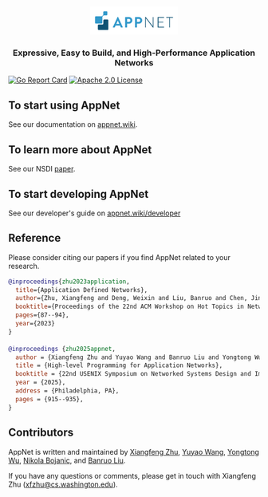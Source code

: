 <p align="center">
  <picture>
    <img alt="AppNet" src="https://raw.githubusercontent.com/appnet-org/docs/main/src/assets/logos/AppNet-blue.png" width=35%>
  </picture>
</p>

<h3 align="center">
Expressive, Easy to Build, and High-Performance Application Networks
</h3>

[![Go Report Card](https://goreportcard.com/badge/github.com/appnet-org/appnet)](https://goreportcard.com/report/github.com/appnet-org/appnet)
[![Apache 2.0 License][license-badge]][license-link]

[license-badge]: https://img.shields.io/github/license/appnet-org/appnet
[license-link]: https://github.com/appnet-org/appnet/blob/main/LICENSE

## To start using AppNet

See our documentation on [appnet.wiki](https://appnet.wiki).

## To learn more about AppNet

See our NSDI [paper](https://www.usenix.org/system/files/nsdi25-zhu.pdf).


## To start developing AppNet

See our developer's guide on [appnet.wiki/developer](https://appnet.wiki/developer.html)

<!-- 
## Description
// TODO(user): An in-depth paragraph about your project and overview of use

## Getting Started

### Prerequisites
- go version v1.21.0+
- docker version 17.03+.
- kubectl version v1.11.3+.
- Access to a Kubernetes v1.11.3+ cluster.

### To Deploy on the cluster
**Build and push your image to the location specified by `IMG`:**

```sh
make docker-build docker-push IMG=<some-registry>/appnet:tag
```

**NOTE:** This image ought to be published in the personal registry you specified. 
And it is required to have access to pull the image from the working environment. 
Make sure you have the proper permission to the registry if the above commands don’t work.

**Install the CRDs into the cluster:**

```sh
make install
```

**Deploy the Manager to the cluster with the image specified by `IMG`:**

```sh
make deploy IMG=<some-registry>/appnet:tag
```

> **NOTE**: If you encounter RBAC errors, you may need to grant yourself cluster-admin 
privileges or be logged in as admin.

**Create instances of your solution**
You can apply the samples (examples) from the config/sample:

```sh
kubectl apply -k config/samples/
```

>**NOTE**: Ensure that the samples has default values to test it out.

### To Uninstall
**Delete the instances (CRs) from the cluster:**

```sh
kubectl delete -k config/samples/
```

**Delete the APIs(CRDs) from the cluster:**

```sh
make uninstall
```

**UnDeploy the controller from the cluster:**

```sh
make undeploy
```

## Project Distribution

Following are the steps to build the installer and distribute this project to users.

1. Build the installer for the image built and published in the registry:

```sh
make build-installer IMG=<some-registry>/appnet:tag
```

NOTE: The makefile target mentioned above generates an 'install.yaml'
file in the dist directory. This file contains all the resources built
with Kustomize, which are necessary to install this project without
its dependencies.

2. Using the installer

Users can just run kubectl apply -f <URL for YAML BUNDLE> to install the project, i.e.:

```sh
kubectl apply -f https://raw.githubusercontent.com/<org>/appnet/<tag or branch>/dist/install.yaml
```

## Contributing
// TODO(user): Add detailed information on how you would like others to contribute to this project

**NOTE:** Run `make help` for more information on all potential `make` targets

More information can be found via the [Kubebuilder Documentation](https://book.kubebuilder.io/introduction.html) -->

## Reference
Please consider citing our papers if you find AppNet related to your research.

```bibtex
@inproceedings{zhu2023application,
  title={Application Defined Networks},
  author={Zhu, Xiangfeng and Deng, Weixin and Liu, Banruo and Chen, Jingrong and Wu, Yongji and Anderson, Thomas and Krishnamurthy, Arvind and Mahajan, Ratul and Zhuo, Danyang},
  booktitle={Proceedings of the 22nd ACM Workshop on Hot Topics in Networks},
  pages={87--94},
  year={2023}
}

@inproceedings {zhu2025appnet,
  author = {Xiangfeng Zhu and Yuyao Wang and Banruo Liu and Yongtong Wu and Nikola Bojanic and Jingrong Chen and Gilbert Louis Bernstein and Arvind Krishnamurthy and Sam Kumar and Ratul Mahajan and Danyang Zhuo},
  title = {High-level Programming for Application Networks},
  booktitle = {22nd USENIX Symposium on Networked Systems Design and Implementation (NSDI 25)},
  year = {2025},
  address = {Philadelphia, PA},
  pages = {915--935},
}
```

## Contributors

AppNet is written and maintained by [Xiangfeng Zhu](https://xzhu27.me/), [Yuyao Wang](https://kristoff-starling.github.io/), [Yongtong Wu](https://jokerwyt.github.io/), [Nikola Bojanic](https://github.com/NikolaBo), and [Banruo Liu](https://github.com/livingshade).

If you have any questions or comments, please get in touch with Xiangfeng Zhu (xfzhu@cs.washington.edu).

<!-- 
## License

Copyright 2024.

Licensed under the Apache License, Version 2.0 (the "License");
you may not use this file except in compliance with the License.
You may obtain a copy of the License at

    http://www.apache.org/licenses/LICENSE-2.0

Unless required by applicable law or agreed to in writing, software
distributed under the License is distributed on an "AS IS" BASIS,
WITHOUT WARRANTIES OR CONDITIONS OF ANY KIND, either express or implied.
See the License for the specific language governing permissions and
limitations under the License.
 -->
